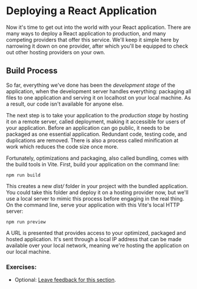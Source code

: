 # Deploying a React Application

Now it's time to get out into the world with your React application. There are many ways to deploy a React application to production, and many competing providers that offer this service. We'll keep it simple here by narrowing it down on one provider, after which you'll be equipped to check out other hosting providers on your own.

## Build Process

So far, everything we've done has been the *development stage* of the application, when the development server handles everything: packaging all files to one application and serving it on localhost on your local machine. As a result, our code isn't available for anyone else.

The next step is to take your application to the *production stage* by hosting it on a remote server, called deployment, making it accessible for users of your application. Before an application can go public, it needs to be packaged as one essential application. Redundant code, testing code, and duplications are removed. There is also a process called minification at work which reduces the code size once more.

Fortunately, optimizations and packaging, also called bundling, comes with the build tools in Vite. First, build your application on the command line:

```text
npm run build
```

This creates a new *dist/* folder in your project with the bundled application. You could take this folder and deploy it on a hosting provider now, but we'll use a local server to mimic this process before engaging in the real thing. On the command line, serve your application with this Vite's local HTTP server:

```text
npm run preview
```

A URL is presented that provides access to your optimized, packaged and hosted application. It's sent through a local IP address that can be made available over your local network, meaning we're hosting the application on our local machine.

### Exercises:

* Optional: [Leave feedback for this section](https://forms.gle/hFsut8q7eYsWfYL7A).
